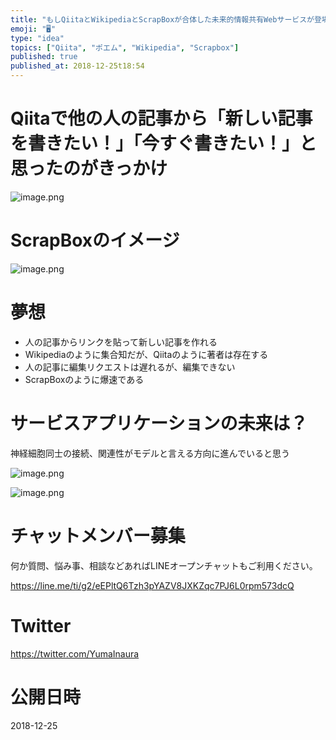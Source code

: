 ```yaml
---
title: "もしQiitaとWikipediaとScrapBoxが合体した未来的情報共有Webサービスが登場したら？の妄想ポエム"
emoji: "🖥"
type: "idea"
topics: ["Qiita", "ポエム", "Wikipedia", "Scrapbox"]
published: true
published_at: 2018-12-25t18:54
---
```


# Qiitaで他の人の記事から「新しい記事を書きたい！」「今すぐ書きたい！」と思ったのがきっかけ

![image.png](https://qiita-image-store.s3.amazonaws.com/0/89618/9441fad5-fb2b-6eda-f8c3-da145cc50a8b.png)

# ScrapBoxのイメージ

![image.png](https://qiita-image-store.s3.amazonaws.com/0/89618/d8dc776d-329c-9bf0-29c0-02baa9064489.png)

# 夢想

- 人の記事からリンクを貼って新しい記事を作れる
- Wikipediaのように集合知だが、Qiitaのように著者は存在する
- 人の記事に編集リクエストは遅れるが、編集できない
- ScrapBoxのように爆速である

# サービスアプリケーションの未来は？

神経細胞同士の接続、関連性がモデルと言える方向に進んでいると思う

![image.png](https://qiita-image-store.s3.amazonaws.com/0/89618/20768873-d5ef-d500-240a-0404843fed1a.png)

![image.png](https://qiita-image-store.s3.amazonaws.com/0/89618/4da55e7e-e973-2eea-5153-059d29c1512b.png)









<!-- Update From Qiita API -->

# チャットメンバー募集


何か質問、悩み事、相談などあればLINEオープンチャットもご利用ください。

https://line.me/ti/g2/eEPltQ6Tzh3pYAZV8JXKZqc7PJ6L0rpm573dcQ





# Twitter


https://twitter.com/YumaInaura


<!-- Update From Qiita API -->



# 公開日時

2018-12-25
